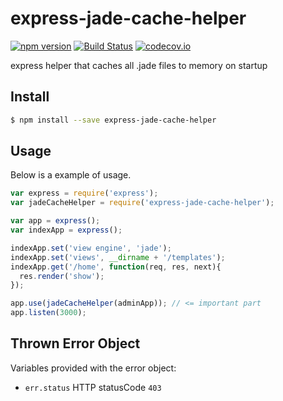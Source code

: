 # express-jade-cache-helper
[![npm version](https://badge.fury.io/js/express-jade-cache-helper.svg)](https://www.npmjs.com/package/express-jade-cache-helper) [![Build Status](https://travis-ci.org/Tickaroo/express-jade-cache-helper.svg?branch=master)](https://travis-ci.org/Tickaroo/express-jade-cache-helper) [![codecov.io](https://codecov.io/github/Tickaroo/express-jade-cache-helper/coverage.svg?branch=master)](https://codecov.io/github/Tickaroo/express-jade-cache-helper?branch=master)

express helper that caches all .jade files to memory on startup

## Install

```bash
$ npm install --save express-jade-cache-helper
```

## Usage

Below is a example of usage.

```javascript
var express = require('express');
var jadeCacheHelper = require('express-jade-cache-helper');

var app = express();
var indexApp = express();

indexApp.set('view engine', 'jade');
indexApp.set('views', __dirname + '/templates');
indexApp.get('/home', function(req, res, next){
  res.render('show');
});

app.use(jadeCacheHelper(adminApp)); // <= important part
app.listen(3000);
```

## Thrown Error Object

Variables provided with the error object:

- `err.status` HTTP statusCode `403`

